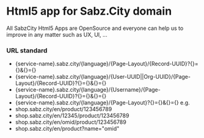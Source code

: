# Html5 app for Sabz.City domain

All SabzCity Html5 Apps are OpenSource and everyone can help us to improve in any matter such as UX, UI, ...


### URL standard
- {service-name}.sabz.city/{language}/{Page-Layout}/{Record-UUID}?{}={}&{}={}
- {service-name}.sabz.city/{language}/{User-UUID||Org-UUID}/{Page-Layout}/{Record-UUID}?{}={}&{}={}
- {service-name}.sabz.city/{language}/{Username}/{Page-Layout}/{Record-UUID}?{}={}&{}={}
- {service-name}.sabz.city/{language}/{Page-Layout}?{}={}&{}={}
e.g.
- shop.sabz.city/en/product/123456789
- shop.sabz.city/en/12345/product/123456789
- shop.sabz.city/en/omid/product/123456789
- shop.sabz.city/en/product?name="omid"